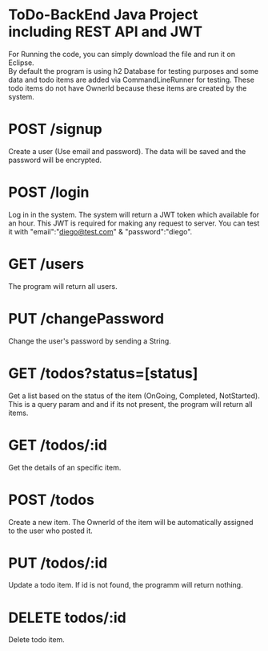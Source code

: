 # ToDo-BackEnd Java Project including REST API and JWT

For Running the code, you can simply download the file and run it on Eclipse.<br>
By default the program is using h2 Database for testing purposes and some data and todo items are added via CommandLineRunner for testing. These todo items do not have OwnerId because these items are created by the system.


# POST /signup
Create a user (Use email and password). The data will be saved and the password will be encrypted.

# POST /login
Log in in the system. The system will return a JWT token which available for an hour. This JWT is required for making any request to server.
You can test it with "email":"diego@test.com" & "password":"diego".

# GET /users
The program will return all users.

# PUT /changePassword
Change the user's password by sending a String.

# GET /todos?status=[status]
Get a list based on the status of the item (OnGoing, Completed, NotStarted). This is a query param and and if its not present, the program will return all items.

# GET /todos/:id
Get the details of an specific item.

# POST /todos
Create a new item. The OwnerId of the item will be automatically assigned to the user who posted it.

# PUT /todos/:id
Update a todo item. If id is not found, the programm will return nothing. 

# DELETE todos/:id
Delete todo item.
